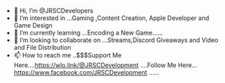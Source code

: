 - 👋 Hi, I’m @JRSCDevelopers
- 👀 I’m interested in ...Gaming ,Content Creation, Apple Developer and Game Design
- 🌱 I’m currently learning ...Encoding a New Game......
- 💞️ I’m looking to collaborate on ...Streams,Discord Giveaways and Video and File Distribution
- 📫 How to reach me ..$$$Support Me Here....https://wlo.link/@JRSCDevelopment  ....Follow Me Here... https://www.facebook.com/JRSCDevelopment
......
<!---
JRSCDevelopers/JRSCDevelopers is a ✨ special ✨ repository because its `README.md` (this file) appears on your GitHub profile.
You can click the Preview link to take a look at your changes.
--->
